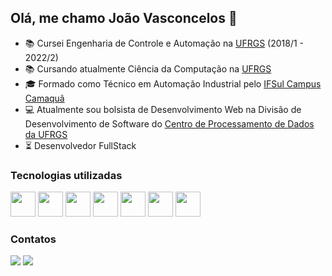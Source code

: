 ## Olá, me chamo João Vasconcelos 👋

- 📚 Cursei Engenharia de Controle e Automação na <a href="https://www.ufrgs.br/">UFRGS</a> (2018/1 - 2022/2)
- 📚 Cursando atualmente Ciência da Computação na <a href="https://www.ufrgs.br/">UFRGS</a>
- 🎓 Formado como Técnico em Automação Industrial pelo <a href="http://www.camaqua.ifsul.edu.br/">IFSul Campus Camaquã</a>
- 💻 Atualmente sou bolsista de Desenvolvimento Web na Divisão de Desenvolvimento de Software do <a href="https://www.ufrgs.br/cpd/">Centro de Processamento de Dados da UFRGS</a>
- ⏳ Desenvolvedor FullStack

### Tecnologias utilizadas
<img src="https://cdn.jsdelivr.net/gh/devicons/devicon/icons/html5/html5-original-wordmark.svg" width="40" height="40"/>  <img src="https://cdn.jsdelivr.net/gh/devicons/devicon/icons/css3/css3-original-wordmark.svg" width="40" height="40"/>  <img src="https://cdn.jsdelivr.net/gh/devicons/devicon/icons/javascript/javascript-original.svg" width="40" height="40"/>  <img src="https://cdn.jsdelivr.net/gh/devicons/devicon/icons/php/php-original.svg" width="40" height="40"/> <img src="https://cdn.jsdelivr.net/gh/devicons/devicon/icons/yii/yii-original-wordmark.svg" width="40" height="40"/> <img src="https://cdn.jsdelivr.net/gh/devicons/devicon/icons/git/git-original-wordmark.svg" width="40" height="40"/> <img src="https://cdn.jsdelivr.net/gh/devicons/devicon/icons/github/github-original-wordmark.svg" width="40" height="40"/>
          
          
          
          


### Contatos

<div>
 <a href="https://www.linkedin.com/in/joaovasc10" target="_blank"><img src="https://img.shields.io/badge/-LinkedIn-%230077B5?style=for-the-badge&logo=linkedin&logoColor=white" target="_blank"></a>
 <a href = "mailto:joaovasc10@gmail.com"><img src="https://img.shields.io/badge/Gmail-D14836?style=for-the-badge&logo=gmail&logoColor=white" target="_blank"></a>  
</div>


          
          


